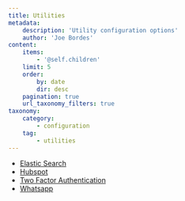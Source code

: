 ```yaml
---
title: Utilities
metadata:
    description: 'Utility configuration options'
    author: 'Joe Bordes'
content:
    items:
        - '@self.children'
    limit: 5
    order:
        by: date
        dir: desc
    pagination: true
    url_taxonomy_filters: true
taxonomy:
    category:
        - configuration
    tag:
        - utilities
---
```


- [Elastic Search](../../08.extensions-integrations/02.integration/01.elasticsearch)
- [Hubspot](../../08.extensions-integrations/02.integration/13.hubspot/)
- [Two Factor Authentication](../../09.security-guide/05.users_auth/item.md#two-factor-authentication)
- [Whatsapp](../../08.extensions-integrations/02.integration/11.whatsapp/)
